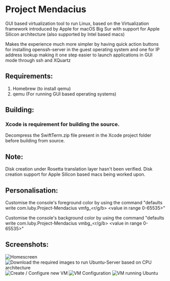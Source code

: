 # Project Mendacius

GUI based virtualization tool to run Linux, based on the Virtualization framework introduced by Apple for macOS Big Sur with support for Apple Silicon architecture (also supported by Intel based macs)

Makes the experience much more simpler by having quick action buttons for installing openssh-server in the guest operating system and one for IP address lookup making it one step easier to launch applications in GUI mode through ssh and XQuartz

## Requirements:
1. Homebrew (to install qemu)
2. qemu (For running GUI based operating systems)

## Building:
### Xcode is requirement for building the source.
Decompress the SwiftTerm.zip file present in the Xcode project folder before building from source. 

## Note:
Disk creation under Rosetta translation layer hasn't been verified.
Disk creation support for Apple Silicon based macs being worked upon.

## Personalisation:
Customise the console's foreground color by using the command "defaults write com.luby.Project-Mendacius vmfg_<r/g/b> <value in range 0-65535>"

Customise the console's background color by using the command "defaults write com.luby.Project-Mendacius vmbg_<r/g/b> <value in range 0-65535>"

## Screenshots:
![Homescreen](https://github.com/PraneetNeuro/Project-Mendacius/blob/main/snaps/home.png?raw=true)
![Download the required images to run Ubuntu-Server based on CPU architecture](https://github.com/PraneetNeuro/Project-Mendacius/blob/main/snaps/downloads.png?raw=true)
![Create / Configure new VM](https://github.com/PraneetNeuro/Project-Mendacius/blob/main/snaps/create-new-vm.png?raw=true)
![VM Configuration](https://github.com/PraneetNeuro/Project-Mendacius/blob/main/snaps/configure.png?raw=true)
![VM running Ubuntu](https://github.com/PraneetNeuro/Project-Mendacius/blob/main/snaps/vm_ubuntu.png?raw=true)
